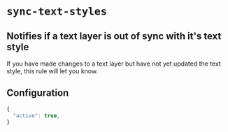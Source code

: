 # ```sync-text-styles```

## Notifies if a text layer is out of sync with it's text style

If you have made changes to a text layer but have not yet updated the text style, this rule will let you know.

## Configuration

```js
{
  "active": true,
}
```